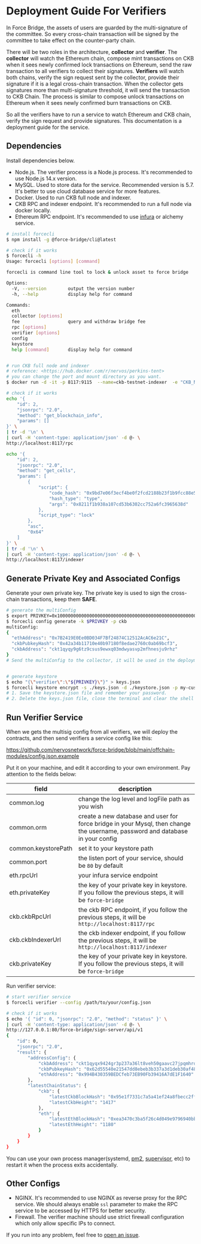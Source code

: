 # Deployment Guide For Verifiers

In Force Bridge, the assets of users are guarded by the multi-signature of the committee. So every cross-chain transaction
will be signed by the committee to take effect on the counter-party chain.

There will be two roles in the architecture, **collector** and **verifier**.
The **collector** will watch the Ethereum chain, compose mint transactions on CKB when it sees newly confirmed lock transactions on
Ethereum, send the raw transaction to all verifiers to collect their signatures.
**Verifiers** will watch both chains, verify the sign request sent by the collector, provide their signature if it is a legal
cross-chain transaction.
When the collector gets signatures more than multi-signature threshold, it will send the transaction to CKB Chain.
The process is similar to compose unlock transactions on Ethereum when it sees newly confirmed burn transactions on CKB.

So all the verifiers have to run a service to watch Ethereum and CKB chain, verify the sign request and provide
signatures. This documentation is a deployment guide for the service.

## Dependencies

Install dependencies below.

- Node.js. The verifier process is a Node.js process. It's recommended to use Node.js 14.x version.
- MySQL. Used to store data for the service. Recommended version is 5.7. It's better to use cloud database
  service for more features.
- Docker. Used to run CKB full node and indexer.
- CKB RPC and indexer endpoint. It's recommended to run a full node via docker locally.
- Ethereum RPC endpoint. It's recommended to use [infura](https://infura.io/dashboard/ethereum) or alchemy service.

```bash
# install forcecli
$ npm install -g @force-bridge/cli@latest

# check if it works
$ forcecli -h
Usage: forcecli [options] [command]

forcecli is command line tool to lock & unlock asset to force bridge

Options:
  -V, --version        output the version number
  -h, --help           display help for command

Commands:
  eth
  collector [options]
  fee                  query and withdraw bridge fee
  rpc [options]
  verifier [options]
  config
  keystore
  help [command]       display help for command


# run CKB full node and indexer
# reference: <https://hub.docker.com/r/nervos/perkins-tent>
# you can change the port and mount directory as you want.
$ docker run -d -it -p 8117:9115  --name=ckb-testnet-indexer  -e "CKB_NETWORK=testnet" -v /path/to/ckb/data:/data nervos/perkins-tent:v0.43.0

# check if it works
echo '{
    "id": 2,
    "jsonrpc": "2.0",
    "method": "get_blockchain_info",
    "params": []
}' \
| tr -d '\n' \
| curl -H 'content-type: application/json' -d @- \
http://localhost:8117/rpc

echo '{
    "id": 2,
    "jsonrpc": "2.0",
    "method": "get_cells",
    "params": [
        {
            "script": {
                "code_hash": "0x9bd7e06f3ecf4be0f2fcd2188b23f1b9fcc88e5d4b65a8637b17723bbda3cce8",
                "hash_type": "type",
                "args": "0x8211f1b938a107cd53b6302cc752a6fc3965638d"
            },
            "script_type": "lock"
        },
        "asc",
        "0x64"
    ]
}' \
| tr -d '\n' \
| curl -H 'content-type: application/json' -d @- \
http://localhost:8117/indexer
```

## Generate Private Key and Associated Configs

Generate your own private key. The private key is used to sign the cross-chain transactions, keep them **SAFE**.

```bash
# generate the multiConfig
$ export PRIVKEY=0x1000000000000000000000000000000000000000000000000000000000000000
$ forcecli config generate -k $PRIVKEY -p ckb
multiConfig:
{
  "ethAddress": "0x7B2419E0Ee0BD034F7Bf24874C12512AcAC6e21C",
  "ckbPubkeyHash": "0x42a34b11710e40b97180f8edae2760c0ab69bcf3",
  "ckbAddress": "ckt1qyqy9g6tz9csus9ewxq03mdwyasvp2mfhnesju9rhz"
}
# Send the multiConfig to the collector, it will be used in the deployment of on-chain contracts. 


# generate keystore
$ echo "{\"verifier\":\"${PRIVKEY}\"}" > keys.json
$ forcecli keystore encrypt -s ./keys.json -d ./keystore.json -p my-custom-password
# 1. Save the keystore.json file and remember your password.
# 2. Delete the keys.json file, close the terminal and clear the shell commands history to keep your private key safe.
```

## Run Verifier Service

When we gets the multisig config from all verifiers, we will deploy the contracts, and then send verifiers a service
config like this:

<https://github.com/nervosnetwork/force-bridge/blob/main/offchain-modules/config.json.example>

Put it on your machine, and edit it according to your own environment.
Pay attention to the fields below:

| field      | description |
|------------|-------------|
| common.log | change the log level and logFile path as you wish |
| common.orm | create a new database and user for force bridge in your Mysql, then change the username, password and database in your config |  
| common.keystorePath | set it to your keystore path |
| common.port | the listen port of your service, should be `80` by default |
| eth.rpcUrl | your infura service endpoint |
| eth.privateKey | the key of your private key in keystore. If you follow the previous steps, it will be `force-bridge` |
| ckb.ckbRpcUrl | the ckb RPC endpoint, if you follow the previous steps, it will be `http://localhost:8117/rpc` |
| ckb.ckbIndexerUrl | the ckb indexer endpoint, if you follow the previous steps, it will be `http://localhost:8117/indexer` |
| ckb.privateKey | the key of your private key in keystore. If you follow the previous steps, it will be `force-bridge` |

Run verifier service:

```bash
# start verifier service
$ forcecli verifier --config /path/to/your/config.json

# check if it works
$ echo '{ "id": 0, "jsonrpc": "2.0", "method": "status" }' \
| curl -H 'content-type: application/json' -d @- \
http://127.0.0.1:80/force-bridge/sign-server/api/v1
{
    "id": 0,
    "jsonrpc": "2.0",
    "result": {
        "addressConfig": {
            "ckbAddress": "ckt1qyqx9424gr3p237a36lt8veh50gaavc27jpqmhrdum",
            "ckbPubkeyHash": "0x62d55540e21547dd8ebeb3b337a3d1deb30af482",
            "ethAddress": "0x994B430359BEDCfeb73EB90Fb39416A7dE1F1640"
        },
        "latestChainStatus": {
            "ckb": {
                "latestCkbBlockHash": "0x95e1f7331c7a5a41ef24a8fbecc2ff10d2319fa678479d2345c8b8ebc04f9868",
                "latestCkbHeight": "1417"
            },
            "eth": {
                "latestEthBlockHash": "0xea3470c3ba5f26c4d049e9796940bb973258992d149e0f708774bac1b3182b7b",
                "latestEthHeight": "1180"
            }
        }
    }
}
```

You can use your own process manager(systemd, [pm2](https://pm2.keymetrics.io/), [supervisor](https://github.com/petruisfan/node-supervisor), etc) to restart it when the process exits accidentally.

## Other Configs

- NGINX. It's recommended to use NGINX as reverse proxy for the RPC service. We should always enable `ssl` parameter
to make the RPC service to be accessed by HTTPS for better security.
- Firewall. The verifier machine should use strict firewall configuration which only allow specific IPs to connect.

If you run into any problem, feel free to [open an issue](https://github.com/nervosnetwork/force-bridge/issues/new).
